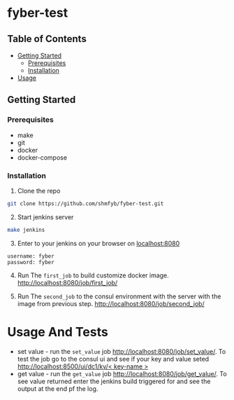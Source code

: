 # fyber-test


<!-- TABLE OF CONTENTS -->
## Table of Contents

* [Getting Started](#getting-started)
  * [Prerequisites](#prerequisites)
  * [Installation](#installation)
* [Usage](#usage)


<!-- GETTING STARTED -->
## Getting Started



### Prerequisites

* make
* git
* docker
* docker-compose

### Installation

1. Clone the repo
```sh
git clone https://github.com/shmfyb/fyber-test.git
```
2. Start jenkins server
```sh
make jenkins
```
3. Enter to your jenkins on your browser on [localhost:8080](http://localhost:8080)
```JS
username: fyber
password: fyber
```
4. Run The `first_job` to build customize docker image. [http://localhost:8080/job/first_job/](http://localhost:8080/job/first_job/)

5. Run The `second_job` to the consul environment with the server with the image from previous step. [http://localhost:8080/job/second_job/](http://localhost:8080/job/second_job/)
<!-- USAGE EXAMPLES -->

# Usage And Tests

* set value - run the `set_value` job [http://localhost:8080/job/set_value/](http://localhost:8080/job/set_value/). To test the job go to the consul ui and see if your key and value seted [http://localhost:8500/ui/dc1/kv/< key-name >](http://localhost:8500/ui/dc1/kv/<key-name>)
* get value - run the `get_value` job [http://localhost:8080/job/get_value/](http://localhost:8080/job/get_value/). To see value returned enter the jenkins build triggered for and see the output at the end pf the log.





